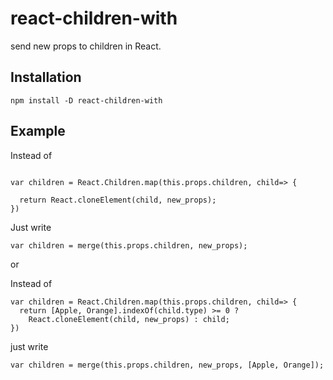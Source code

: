 # react-children-with

send new props to children in React.

## Installation

`npm install -D react-children-with`

## Example

Instead of

```

var children = React.Children.map(this.props.children, child=> {

  return React.cloneElement(child, new_props);
})

```

Just write
```
var children = merge(this.props.children, new_props);

```

or

Instead of
```
var children = React.Children.map(this.props.children, child=> {
  return [Apple, Orange].indexOf(child.type) >= 0 ? 
    React.cloneElement(child, new_props) : child;
})
```

just write
```
var children = merge(this.props.children, new_props, [Apple, Orange]);
```